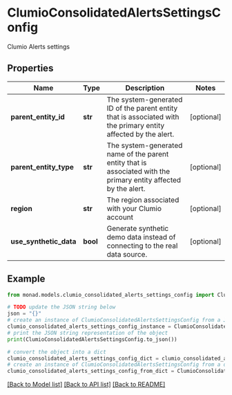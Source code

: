 # ClumioConsolidatedAlertsSettingsConfig

Clumio Alerts settings

## Properties

Name | Type | Description | Notes
------------ | ------------- | ------------- | -------------
**parent_entity_id** | **str** | The system-generated ID of the parent entity that is associated with the primary entity affected by the alert. | [optional] 
**parent_entity_type** | **str** | The system-generated name of the parent entity that is associated with the primary entity affected by the alert. | [optional] 
**region** | **str** | The region associated with your Clumio account | [optional] 
**use_synthetic_data** | **bool** | Generate synthetic demo data instead of connecting to the real data source. | [optional] 

## Example

```python
from monad.models.clumio_consolidated_alerts_settings_config import ClumioConsolidatedAlertsSettingsConfig

# TODO update the JSON string below
json = "{}"
# create an instance of ClumioConsolidatedAlertsSettingsConfig from a JSON string
clumio_consolidated_alerts_settings_config_instance = ClumioConsolidatedAlertsSettingsConfig.from_json(json)
# print the JSON string representation of the object
print(ClumioConsolidatedAlertsSettingsConfig.to_json())

# convert the object into a dict
clumio_consolidated_alerts_settings_config_dict = clumio_consolidated_alerts_settings_config_instance.to_dict()
# create an instance of ClumioConsolidatedAlertsSettingsConfig from a dict
clumio_consolidated_alerts_settings_config_from_dict = ClumioConsolidatedAlertsSettingsConfig.from_dict(clumio_consolidated_alerts_settings_config_dict)
```
[[Back to Model list]](../README.md#documentation-for-models) [[Back to API list]](../README.md#documentation-for-api-endpoints) [[Back to README]](../README.md)


